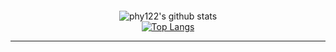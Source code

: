 <h2 align="center"></h2><br/>

<div align="center">
  
![phy122's github stats](https://github-readme-stats-git-masterrstaa-rickstaa.vercel.app/api?username=phy122&show_icons=true&theme=highcontrast)  
[![Top Langs](https://github-readme-stats.vercel.app/api/top-langs/?username=phy122&layout=donut)](https://github.com/anuraghazra/github-readme-stats)


</div>

<hr>

<!--
**phy122/phy122** is a ✨ _special_ ✨ repository because its `README.md` (this file) appears on your GitHub profile.

Here are some ideas to get you started:

- 🔭 I’m currently working on ...
- 🌱 I’m currently learning ...
- 👯 I’m looking to collaborate on ...
- 🤔 I’m looking for help with ...
- 💬 Ask me about ...
- 📫 How to reach me: ...
- 😄 Pronouns: ...
- ⚡ Fun fact: ...
-->
